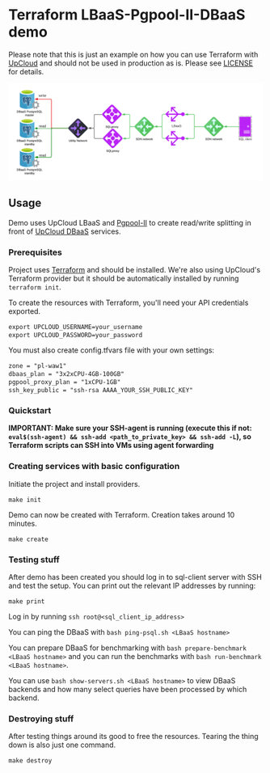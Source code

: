 # Terraform LBaaS-Pgpool-II-DBaaS demo

Please note that this is just an example on how you can use Terraform with [UpCloud](https://upcloud.com/) and should not be used in production as is. Please see [LICENSE](LICENSE) for details.

![Service Topology](demo.png)

## Usage
Demo uses UpCloud LBaaS and [Pgpool-II](https://www.pgpool.net/) to create read/write splitting in front of [UpCloud DBaaS](https://upcloud.com/products/managed-databases/) services.

### Prerequisites

Project uses [Terraform](https://www.terraform.io/) and should be installed. We're also using UpCloud's Terraform provider but it should be automatically installed by running `terraform init`.

To create the resources with Terraform, you'll need your API credentials exported.

```
export UPCLOUD_USERNAME=your_username
export UPCLOUD_PASSWORD=your_password
```

You must also create config.tfvars file with your own settings:
 
```
zone = "pl-waw1"
dbaas_plan = "3x2xCPU-4GB-100GB"
pgpool_proxy_plan = "1xCPU-1GB"
ssh_key_public = "ssh-rsa AAAA_YOUR_SSH_PUBLIC_KEY"
```

### Quickstart

**IMPORTANT: Make sure your SSH-agent is running (execute this if not: `eval$(ssh-agent) && ssh-add <path_to_private_key> && ssh-add -L`), so Terraform scripts can SSH into VMs using agent forwarding**


### Creating services with basic configuration

Initiate the project and install providers.

```
make init
```

Demo can now be created with Terraform. Creation takes around 10 minutes.

```
make create
```

### Testing stuff

After demo has been created you should log in to sql-client server with SSH and test the setup. You can print out the relevant IP addresses by running:

```
make print
```

Log in by running `ssh root@<sql_client_ip_address>`

You can ping the DBaaS with `bash ping-psql.sh <LBaaS hostname>`

You can prepare DBaaS for benchmarking with `bash prepare-benchmark <LBaaS hostname>` and you can run the benchmarks with `bash run-benchmark <LBaaS hostname>`.

You can use `bash show-servers.sh <LBaaS hostname>` to view DBaaS backends and how many select queries have been processed by which backend.


### Destroying stuff

After testing things around its good to free the resources. Tearing the thing down is also just one command.

```
make destroy
```

